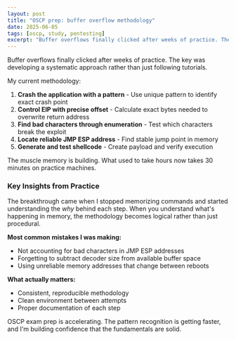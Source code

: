 ```yaml
---
layout: post
title: "OSCP prep: buffer overflow methodology"
date: 2025-06-05
tags: [oscp, study, pentesting]
excerpt: "Buffer overflows finally clicked after weeks of practice. The key was developing a systematic approach rather than just following tutorials."
---
```


Buffer overflows finally clicked after weeks of practice. The key was developing a systematic approach rather than just following tutorials.

My current methodology:

1. **Crash the application with a pattern** - Use unique pattern to identify exact crash point
2. **Control EIP with precise offset** - Calculate exact bytes needed to overwrite return address
3. **Find bad characters through enumeration** - Test which characters break the exploit
4. **Locate reliable JMP ESP address** - Find stable jump point in memory
5. **Generate and test shellcode** - Create payload and verify execution

The muscle memory is building. What used to take hours now takes 30 minutes on practice machines.

### Key Insights from Practice

The breakthrough came when I stopped memorizing commands and started understanding the *why* behind each step. When you understand what's happening in memory, the methodology becomes logical rather than just procedural.

**Most common mistakes I was making:**
- Not accounting for bad characters in JMP ESP addresses
- Forgetting to subtract decoder size from available buffer space
- Using unreliable memory addresses that change between reboots

**What actually matters:**
- Consistent, reproducible methodology
- Clean environment between attempts
- Proper documentation of each step

OSCP exam prep is accelerating. The pattern recognition is getting faster, and I'm building confidence that the fundamentals are solid. 